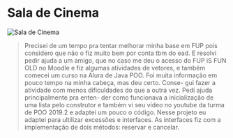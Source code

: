 # Sala de Cinema

![Sala de Cinema](https://qxcodepoo.github.io/assets/cinema/figura.jpg)

> Precisei de um tempo pra tentar melhorar minha base em FUP pois considero que não o fiz muito bem por conta tbm do ead.
E resolvi pedir ajuda a um amigo, que no caso me deu o acesso
do FUP iS FUN OLD no Moodle e fiz algumas atividades de vetores, e também comecei um curso na
Alura de Java POO. Foi muita informação em pouco tempo na minha cabeça, mas deu certo. Conse-
gui fazer a atividade com menos dificuldades do que a outra vez. Pedi ajuda principalmente pra enten-
der como funcionava a inicialização de uma lista pelo construtor e também vi seu vídeo no youtube
da turma de POO 2019.2 e adaptei um pouco o código. Nesse projeto eu adaptei para ultilizar excessões e interfaces. As interfaces fiz com a implementação de dois métodos: reservar e cancelar.